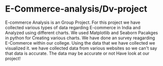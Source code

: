 # E-Commerce-analysis/Dv-project
E-commerce Analysis is an Group Project.
For this project we have collected various types of data regarding E-commerce in India and Analyzed using different charts.
We used Matplotlib and Seaborn Pacakges in python for Creating various charts.
We have done an survey reagarding E-Commerce within our college.
Using the data that we have collected we visualized it.
we have collected data from various websites so we can't say that data is accurate.
The data may be accurate or not
Have look at our project!
